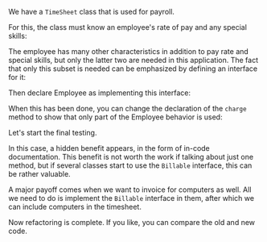 We have a <code>TimeSheet</code> class that is used for payroll.

For this, the class must know an employee's rate of pay and any special skills:

The employee has many other characteristics in addition to pay rate and special skills, but only the latter two are needed in this application. The fact that only this subset is needed can be emphasized by defining an interface for it:

Then declare Employee as implementing this interface:

When this has been done, you can change the declaration of the <code>charge</code> method to show that only part of the Employee behavior is used:

Let's start the final testing.

In this case, a hidden benefit appears, in the form of in-code documentation. This benefit is not worth the work if talking about just one method, but if several classes start to use the <code>Billable</code> interface, this can be rather valuable.

A major payoff comes when we want to invoice for computers as well. All we need to do is implement the <code>Billable</code> interface in them, after which we can include computers in the timesheet.

Now refactoring is complete. If you like, you can compare the old and new code.